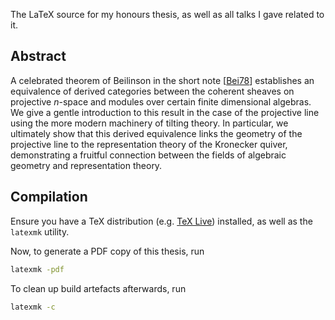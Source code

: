 The LaTeX source for my honours thesis, as well as all talks I gave related to it.

## Abstract

A celebrated theorem of Beilinson in the short note [[Bei78](https://api.semanticscholar.org/CorpusID:122566865)] establishes an equivalence of derived categories between the coherent sheaves on projective $n$-space and modules over certain finite dimensional algebras.
We give a gentle introduction to this result in the case of the projective line using the more modern machinery of tilting theory.
In particular, we ultimately show that this derived equivalence links the geometry of the projective line to the representation theory of the Kronecker quiver, demonstrating a fruitful connection between the fields of algebraic geometry and representation theory.


## Compilation

Ensure you have a TeX distribution (e.g. [TeX Live](https://tug.org/texlive/)) installed, as well as the `latexmk` utility.

Now, to generate a PDF copy of this thesis, run

```bash
latexmk -pdf
```

To clean up build artefacts afterwards, run

```bash
latexmk -c
```
